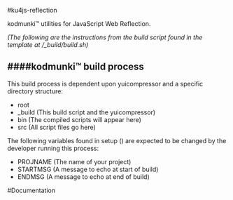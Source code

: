 #ku4js-reflection

kodmunki™ utilities for JavaScript Web Reflection.

*(The following are the instructions from the build script found in the template at /_build/build.sh)*

####kodmunki™ build process
---

This build process is dependent upon yuicompressor and a specific directory structure:

* root  
 * _build (This build script and the yuicompressor)
 * bin (The compiled scripts will appear here)
 * src (All script files go here)

The following variables found in setup () are
expected to be changed by the developer running
this process:

* PROJNAME (The name of your project)
* STARTMSG (A message to echo at start of build)
* ENDMSG (A message to echo at end of build)


#Documentation